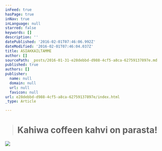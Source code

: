 ```yaml
---
inFeed: true
hasPage: true
inNav: true
inLanguage: null
starred: false
keywords: []
description: ''
datePublished: '2016-02-01T07:46:06.992Z'
dateModified: '2016-02-01T07:46:04.037Z'
title: ASIAKKAILTAMME
author: []
sourcePath: _posts/2016-01-31-e28debbd-d988-4cf5-a8ca-62759137897e.md
published: true
authors: []
publisher:
  name: null
  domain: null
  url: null
  favicon: null
url: e28debbd-d988-4cf5-a8ca-62759137897e/index.html
_type: Article

---
```

> # Kahiwa coffeen kahvi on parasta!

![](https://the-grid-user-content.s3-us-west-2.amazonaws.com/5b76ebe9-65cc-4564-9913-5a11a46866fa.JPG)